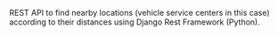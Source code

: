 REST API to find nearby locations (vehicle service centers in this case) according to their distances using Django Rest Framework (Python).
